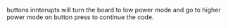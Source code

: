 buttons innterupts will turn the board to low power mode and go to higher power mode on button press to continue the code.
